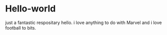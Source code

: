 # Hello-world
just a fantastic respositary
hello. i love anything to do with Marvel and i love football to bits.
